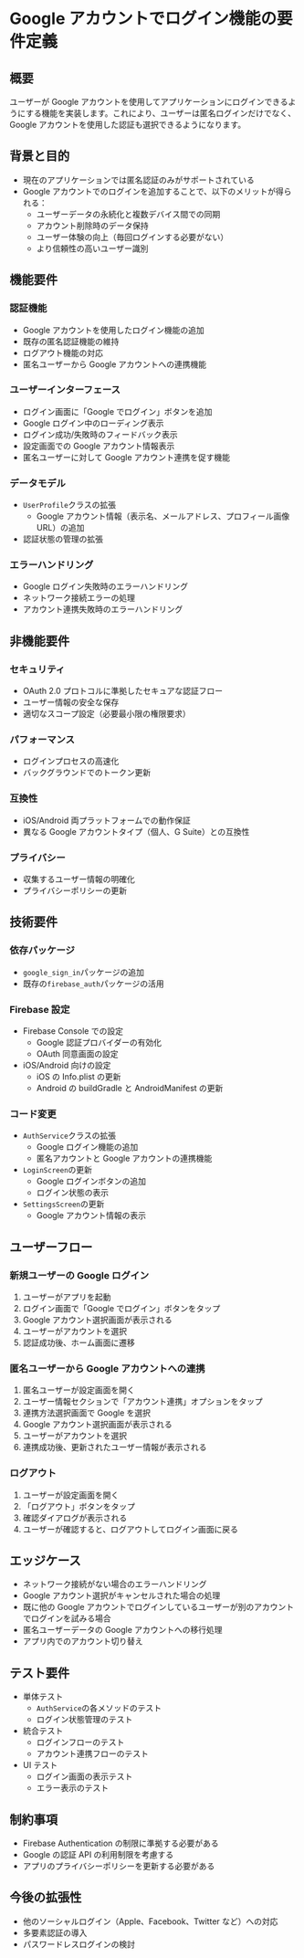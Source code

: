 # Google アカウントでログイン機能の要件定義

## 概要

ユーザーが Google アカウントを使用してアプリケーションにログインできるようにする機能を実装します。これにより、ユーザーは匿名ログインだけでなく、Google アカウントを使用した認証も選択できるようになります。

## 背景と目的

- 現在のアプリケーションでは匿名認証のみがサポートされている
- Google アカウントでのログインを追加することで、以下のメリットが得られる：
  - ユーザーデータの永続化と複数デバイス間での同期
  - アカウント削除時のデータ保持
  - ユーザー体験の向上（毎回ログインする必要がない）
  - より信頼性の高いユーザー識別

## 機能要件

### 認証機能

- Google アカウントを使用したログイン機能の追加
- 既存の匿名認証機能の維持
- ログアウト機能の対応
- 匿名ユーザーから Google アカウントへの連携機能

### ユーザーインターフェース

- ログイン画面に「Google でログイン」ボタンを追加
- Google ログイン中のローディング表示
- ログイン成功/失敗時のフィードバック表示
- 設定画面での Google アカウント情報表示
- 匿名ユーザーに対して Google アカウント連携を促す機能

### データモデル

- `UserProfile`クラスの拡張
  - Google アカウント情報（表示名、メールアドレス、プロフィール画像 URL）の追加
- 認証状態の管理の拡張

### エラーハンドリング

- Google ログイン失敗時のエラーハンドリング
- ネットワーク接続エラーの処理
- アカウント連携失敗時のエラーハンドリング

## 非機能要件

### セキュリティ

- OAuth 2.0 プロトコルに準拠したセキュアな認証フロー
- ユーザー情報の安全な保存
- 適切なスコープ設定（必要最小限の権限要求）

### パフォーマンス

- ログインプロセスの高速化
- バックグラウンドでのトークン更新

### 互換性

- iOS/Android 両プラットフォームでの動作保証
- 異なる Google アカウントタイプ（個人、G Suite）との互換性

### プライバシー

- 収集するユーザー情報の明確化
- プライバシーポリシーの更新

## 技術要件

### 依存パッケージ

- `google_sign_in`パッケージの追加
- 既存の`firebase_auth`パッケージの活用

### Firebase 設定

- Firebase Console での設定
  - Google 認証プロバイダーの有効化
  - OAuth 同意画面の設定
- iOS/Android 向けの設定
  - iOS の Info.plist の更新
  - Android の buildGradle と AndroidManifest の更新

### コード変更

- `AuthService`クラスの拡張
  - Google ログイン機能の追加
  - 匿名アカウントと Google アカウントの連携機能
- `LoginScreen`の更新
  - Google ログインボタンの追加
  - ログイン状態の表示
- `SettingsScreen`の更新
  - Google アカウント情報の表示

## ユーザーフロー

### 新規ユーザーの Google ログイン

1. ユーザーがアプリを起動
2. ログイン画面で「Google でログイン」ボタンをタップ
3. Google アカウント選択画面が表示される
4. ユーザーがアカウントを選択
5. 認証成功後、ホーム画面に遷移

### 匿名ユーザーから Google アカウントへの連携

1. 匿名ユーザーが設定画面を開く
2. ユーザー情報セクションで「アカウント連携」オプションをタップ
3. 連携方法選択画面で Google を選択
4. Google アカウント選択画面が表示される
5. ユーザーがアカウントを選択
6. 連携成功後、更新されたユーザー情報が表示される

### ログアウト

1. ユーザーが設定画面を開く
2. 「ログアウト」ボタンをタップ
3. 確認ダイアログが表示される
4. ユーザーが確認すると、ログアウトしてログイン画面に戻る

## エッジケース

- ネットワーク接続がない場合のエラーハンドリング
- Google アカウント選択がキャンセルされた場合の処理
- 既に他の Google アカウントでログインしているユーザーが別のアカウントでログインを試みる場合
- 匿名ユーザーデータの Google アカウントへの移行処理
- アプリ内でのアカウント切り替え

## テスト要件

- 単体テスト
  - `AuthService`の各メソッドのテスト
  - ログイン状態管理のテスト
- 統合テスト
  - ログインフローのテスト
  - アカウント連携フローのテスト
- UI テスト
  - ログイン画面の表示テスト
  - エラー表示のテスト

## 制約事項

- Firebase Authentication の制限に準拠する必要がある
- Google の認証 API の利用制限を考慮する
- アプリのプライバシーポリシーを更新する必要がある

## 今後の拡張性

- 他のソーシャルログイン（Apple、Facebook、Twitter など）への対応
- 多要素認証の導入
- パスワードレスログインの検討
